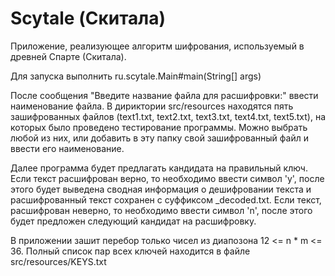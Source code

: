 # Scytale (Скитала)
Приложение, реализующее алгоритм шифрования, 
используемый в древней Спарте (Скитала).

Для запуска выполнить ru.scytale.Main#main(String[] args)

После сообщения "Введите название файла для расшифровки:" ввести наименование файла.
В дириктории src/resources находятся пять зашифрованных файлов (text1.txt, text2.txt,
text3.txt, text4.txt, text5.txt), на которых было проведено тестирование программы.
Можно выбрать любой из них, или добавить в эту папку свой зашифрованный файл и ввести 
его наименование.

Далее программа будет предлагать кандидата на правильный ключ. Если текст расшифрован
верно, то необходимо ввести символ 'y', после этого будет выведена сводная информация
о дешифровании текста и расшифрованный текст сохранен с суффиксом _decoded.txt. Если текст, расшифрован неверно, то необходимо
ввести символ 'n', после этого будет предложен следующий кандидат на расшифровку.

В приложении зашит перебор только чисел из диапозона 12 <= n * m <= 36. Полный список
пар всех ключей находится в файле src/resources/KEYS.txt
